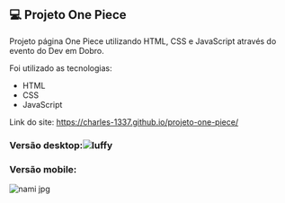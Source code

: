 ## 💻 Projeto One Piece
Projeto página One Piece utilizando HTML, CSS e JavaScript através do evento do Dev em Dobro.

Foi utilizado as tecnologias:
- HTML
- CSS
- JavaScript

Link do site: https://charles-1337.github.io/projeto-one-piece/

### Versão desktop:![luffy](https://github.com/charles-1337/projeto-one-piece/assets/148808038/b92c4585-4517-4d58-b043-6112bab26f1a)


### Versão mobile:

![nami jpg](https://github.com/charles-1337/projeto-one-piece/assets/148808038/455ad89c-3765-4c5c-985e-45547d6dfb14)
